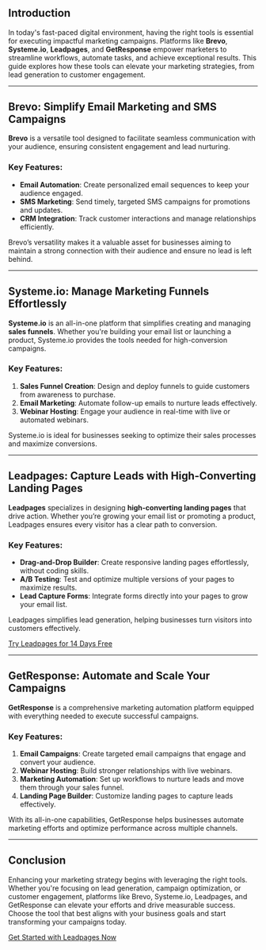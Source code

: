 # <title>Boost Your Marketing Success: Essential Tools for Campaign Optimization</title>

<article>

## Introduction

In today's fast-paced digital environment, having the right tools is essential for executing impactful marketing campaigns. Platforms like **Brevo**, **Systeme.io**, **Leadpages**, and **GetResponse** empower marketers to streamline workflows, automate tasks, and achieve exceptional results. This guide explores how these tools can elevate your marketing strategies, from lead generation to customer engagement.

---

## Brevo: Simplify Email Marketing and SMS Campaigns

**Brevo** is a versatile tool designed to facilitate seamless communication with your audience, ensuring consistent engagement and lead nurturing.

### Key Features:
- **Email Automation**: Create personalized email sequences to keep your audience engaged.
- **SMS Marketing**: Send timely, targeted SMS campaigns for promotions and updates.
- **CRM Integration**: Track customer interactions and manage relationships efficiently.

Brevo’s versatility makes it a valuable asset for businesses aiming to maintain a strong connection with their audience and ensure no lead is left behind.

---

## Systeme.io: Manage Marketing Funnels Effortlessly

**Systeme.io** is an all-in-one platform that simplifies creating and managing **sales funnels**. Whether you're building your email list or launching a product, Systeme.io provides the tools needed for high-conversion campaigns.

### Key Features:
1. **Sales Funnel Creation**: Design and deploy funnels to guide customers from awareness to purchase.
2. **Email Marketing**: Automate follow-up emails to nurture leads effectively.
3. **Webinar Hosting**: Engage your audience in real-time with live or automated webinars.

Systeme.io is ideal for businesses seeking to optimize their sales processes and maximize conversions.

---

## Leadpages: Capture Leads with High-Converting Landing Pages

**Leadpages** specializes in designing **high-converting landing pages** that drive action. Whether you’re growing your email list or promoting a product, Leadpages ensures every visitor has a clear path to conversion.

### Key Features:
- **Drag-and-Drop Builder**: Create responsive landing pages effortlessly, without coding skills.
- **A/B Testing**: Test and optimize multiple versions of your pages to maximize results.
- **Lead Capture Forms**: Integrate forms directly into your pages to grow your email list.

Leadpages simplifies lead generation, helping businesses turn visitors into customers effectively.

[Try Leadpages for 14 Days Free](https://bit.ly/LEadPages)

---

## GetResponse: Automate and Scale Your Campaigns

**GetResponse** is a comprehensive marketing automation platform equipped with everything needed to execute successful campaigns.

### Key Features:
1. **Email Campaigns**: Create targeted email campaigns that engage and convert your audience.
2. **Webinar Hosting**: Build stronger relationships with live webinars.
3. **Marketing Automation**: Set up workflows to nurture leads and move them through your sales funnel.
4. **Landing Page Builder**: Customize landing pages to capture leads effectively.

With its all-in-one capabilities, GetResponse helps businesses automate marketing efforts and optimize performance across multiple channels.

---

## Conclusion

Enhancing your marketing strategy begins with leveraging the right tools. Whether you're focusing on lead generation, campaign optimization, or customer engagement, platforms like Brevo, Systeme.io, Leadpages, and GetResponse can elevate your efforts and drive measurable success. Choose the tool that best aligns with your business goals and start transforming your campaigns today.

[Get Started with Leadpages Now](https://bit.ly/LEadPages)

</article>
